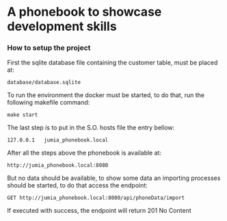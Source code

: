 # A phonebook to showcase development skills

### How to setup the project

First the sqlite database file containing the customer table, must be placed at:

```
database/database.sqlite
```

To run the environment the docker must be started, to do that, run the following makefile command:

```
make start
```

The last step is to put in the S.O. hosts file the entry bellow:

```
127.0.0.1   jumia_phonebook.local
```

After all the steps above the phonebook is available at:

```
http://jumia_phonebook.local:8080
```

But no data should be available, to show some data an importing processes should be started, to do that access the endpoint:

```http request
GET http://jumia_phonebook.local:8080/api/phoneData/import
```

If executed with success, the endpoint will return 201 No Content
